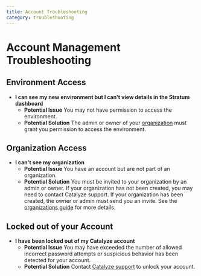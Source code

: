 ```yaml
---
title: Account Troubleshooting
category: troubleshooting
---
```


# Account Management Troubleshooting

## Environment Access
- **I can see my new environment but I can't view details in the Stratum dashboard**
    - **Potential Issue** You may not have permission to access the environment. 
    - **Potential Solution** The admin or owner of your [organization](https://resources.catalyze.io/stratum/articles/concepts/organizations/) must grant you permission to access the environment.

## Organization Access
- **I can't see my organization**
	- **Potential Issue** You have an account but are not part of an organization.
	- **Potential Solution** You must be invited to your organization by an admin or owner. If your organization has not been created, you may need to contact Catalyze support.  If your organization has been created, the owner or admin must send you an invite. See the [organizations guide](https://resources.catalyze.io/stratum/articles/concepts/organizations/) for more details.

## Locked out of your Account
- **I have been locked out of my Catalyze account**
	- **Potential Issue** You may have exceeded the number of allowed incorrect password attempts or suspicious behavior has been detected for your account.
	- **Potential Solution** Contact [Catalyze support](https://resources.catalyze.io/stratum/articles/contact/) to unlock your account.